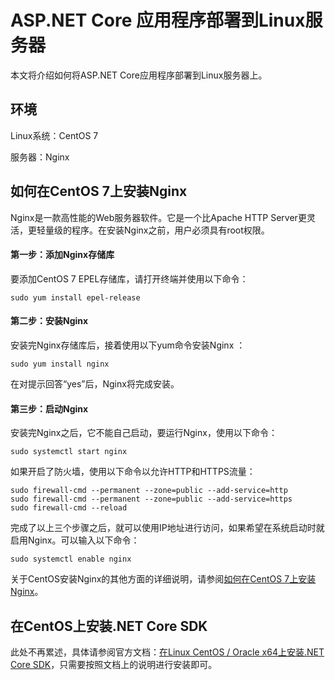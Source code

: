 # ASP.NET Core 应用程序部署到Linux服务器

本文将介绍如何将ASP.NET Core应用程序部署到Linux服务器上。



## 环境

Linux系统：CentOS 7

服务器：Nginx



## 如何在CentOS 7上安装Nginx

Nginx是一款高性能的Web服务器软件。它是一个比Apache HTTP Server更灵活，更轻量级的程序。在安装Nginx之前，用户必须具有root权限。

#### 第一步：添加Nginx存储库

要添加CentOS 7 EPEL存储库，请打开终端并使用以下命令：

```shell
sudo yum install epel-release
```

#### 第二步：安装Nginx

安装完Nginx存储库后，接着使用以下yum命令安装Nginx ：

```shell
sudo yum install nginx
```

在对提示回答“yes”后，Nginx将完成安装。

#### 第三步：启动Nginx

 安装完Nginx之后，它不能自己启动，要运行Nginx，使用以下命令：

```shell
sudo systemctl start nginx
```

如果开启了防火墙，使用以下命令以允许HTTP和HTTPS流量：

```shell
sudo firewall-cmd --permanent --zone=public --add-service=http 
sudo firewall-cmd --permanent --zone=public --add-service=https
sudo firewall-cmd --reload
```

完成了以上三个步骤之后，就可以使用IP地址进行访问，如果希望在系统启动时就启用Nginx。可以输入以下命令：

```shell
sudo systemctl enable nginx
```

关于CentOS安装Nginx的其他方面的详细说明，请参阅[如何在CentOS 7上安装Nginx](https://www.digitalocean.com/community/tutorials/how-to-install-nginx-on-centos-7)。



## 在CentOS上安装.NET Core SDK

此处不再累述，具体请参阅官方文档：[在Linux CentOS / Oracle x64上安装.NET Core SDK](https://dotnet.microsoft.com/download/linux-package-manager/centos/sdk-current)，只需要按照文档上的说明进行安装即可。

